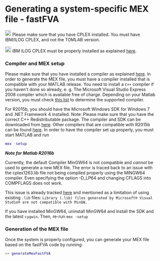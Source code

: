# Generating a system-specific MEX file - fastFVA

<img src="https://prince.lcsb.uni.lu/jenkins/userContent/warning.png" height="20px" alt="warning"> Please make sure that you have CPLEX installed. You must have IBM/ILOG CPLEX, and not the TOMLAB version.

<img src="https://prince.lcsb.uni.lu/jenkins/userContent/warning.png" height="20px" alt="warning"> IBM ILOG CPLEX must be properly installed as explained [here](https://opencobra.github.io/cobratoolbox/docs/solvers.html).

### Compiler and MEX setup

Please make sure that you have installed a compiler as explained [here](www.github.io/cobratoolbox/docs/compilers.html). In order to generate the MEX file, you must have a compiler installed that is compatible with your MATLAB release. You need to install a `C++` compiler if you haven't done so already, e. g. The Microsoft Visual Studio Express 2008 compiler which is available free of charge. Depending on your Matlab version, you must check [this list](http://www.mathworks.com/support/compilers) to determine the supported compiler.

For R2015b, you should have the Microsoft Windows SDK for Windows 7 and .NET Framework 4 installed. Note: Please make sure that you have the correct C++ Redistributable package. The compiler and SDK can be downloaded from [here](https://www.microsoft.com/en-us/download/details.aspx?id=8279). Other compilers that are compatible with R2015b can be found [here](http://www.mathworks.com/support/sysreq/files/SystemRequirements-Release2015b_SupportedCompilers.pdf). In order to have the compiler set up properly, you must start MATLAB and run
```Matlab
mex -setup
```

***Note for Matlab R2016b***

Currently, the default Compiler MinGW64 is not compatible and *cannot* be used to generate a new MEX file. The error is traced back to an issue with the cplex1263.lib file not being compiled properly using the MINGW64 compiler. Even specifying the option -D_LP64 and changing CFLAGS into COMPFLAGS does not work.

This issue is already tracked [here](https://nl.mathworks.com/help/matlab/matlab_external/install-mingw-support-package.html) and mentioned as a limitation of using existing `.lib` files: `Library (.lib) files generated by Microsoft® Visual Studio® are not compatible with MinGW.`

If you have installed MinGW64, uninstall MinGW64 and install the SDK and the latest `cygwin`. Then, re-run `mex -setup`

### Generation of the MEX file

Once the system is properly configured, you can generate your MEX file based on the fastFVA code by running:
```Matlab
>> generateMexFastFVA
```

